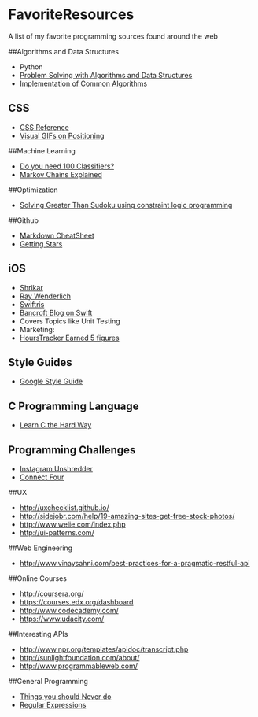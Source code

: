 # FavoriteResources
A list of my favorite programming sources found around the web


##Algorithms and Data Structures
* Python
 * [Problem Solving with Algorithms and Data Structures](http://interactivepython.org/runestone/static/pythonds/index.html)
 * [Implementation of Common Algorithms](http://www.geekviewpoint.com/)

## CSS
* [CSS Reference](http://tympanus.net/codrops/css_reference/)
* [Visual GIFs on Positioning](http://blog.froont.com/positioning-in-web-design/)

##Machine Learning
* [Do you need 100 Classifiers?](http://jmlr.org/papers/volume15/delgado14a/delgado14a.pdf)
* [Markov Chains Explained](http://techeffigytutorials.blogspot.com/2015/01/markov-chains-explained.html)

##Optimization
* [Solving Greater Than Sudoku using constraint logic programming](http://sdymchenko.com/blog/2015/01/04/greater-than-sudoku-clp/)

##Github
* [Markdown CheatSheet](https://github.com/tchapi/markdown-cheatsheet/blob/master/README.md)
* [Getting Stars](https://medium.com/@cwRichardKim/how-to-get-hundreds-of-stars-on-your-github-project-345b065e20a2)

## iOS
* [Shrikar](http://shrikar.com/)
* [Ray Wenderlich](http://www.raywenderlich.com/)
* [Swiftris](https://www.bloc.io/tutorials/swiftris-build-your-first-ios-game-with-swift#!/chapters/675)
* [Bancroft Blog on Swift](http://www.andrewcbancroft.com/category/software-development/ios-mac/swift/)
 * Covers Topics like Unit Testing
* Marketing:
 * [HoursTracker Earned 5 figures](https://medium.com/@carlosribas/how-hourstracker-earns-five-figures-a-month-on-the-app-store-85a20bb972eb)

## Style Guides
* [Google Style Guide](https://code.google.com/p/google-styleguide/)


## C Programming Language
* [Learn C the Hard Way](http://c.learncodethehardway.org/book/)

## Programming Challenges
* [Instagram Unshredder](http://instagram-engineering.tumblr.com/post/12651721845/instagram-engineering-challenge-the-unshredder)
* [Connect Four](http://stackoverflow.com/questions/15327185/connect-four-python-printing-problems)

##UX
* http://uxchecklist.github.io/
* http://sidejobr.com/help/19-amazing-sites-get-free-stock-photos/
* http://www.welie.com/index.php
* http://ui-patterns.com/

##Web Engineering
* http://www.vinaysahni.com/best-practices-for-a-pragmatic-restful-api

##Online Courses
* http://coursera.org/
* https://courses.edx.org/dashboard
* http://www.codecademy.com/
* https://www.udacity.com/


##Interesting APIs
* http://www.npr.org/templates/apidoc/transcript.php
* http://sunlightfoundation.com/about/
* http://www.programmableweb.com/

##General Programming
* [Things you should Never do](http://www.joelonsoftware.com/articles/fog0000000069.html)
* [Regular Expressions](https://developers.google.com/edu/python/regular-expressions)
